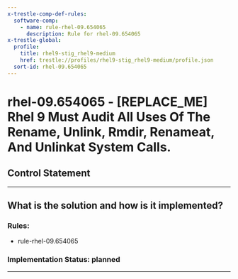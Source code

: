 ```yaml
---
x-trestle-comp-def-rules:
  software-comp:
    - name: rule-rhel-09.654065
      description: Rule for rhel-09.654065
x-trestle-global:
  profile:
    title: rhel9-stig_rhel9-medium
    href: trestle://profiles/rhel9-stig_rhel9-medium/profile.json
  sort-id: rhel-09.654065
---
```


# rhel-09.654065 - \[REPLACE_ME\] Rhel 9 Must Audit All Uses Of The Rename, Unlink, Rmdir, Renameat, And Unlinkat System Calls.

## Control Statement

______________________________________________________________________

## What is the solution and how is it implemented?

<!-- For implementation status enter one of: implemented, partial, planned, alternative, not-applicable -->

<!-- Note that the list of rules under ### Rules: is read-only and changes will not be captured after assembly to JSON -->

<!-- Add control implementation description here for control: rhel-09.654065 -->

### Rules:

  - rule-rhel-09.654065

### Implementation Status: planned

______________________________________________________________________
